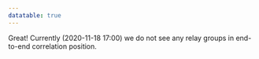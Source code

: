 ```yaml
---
datatable: true
---
```



Great! Currently (2020-11-18 17:00) we do not see any relay groups
in end-to-end correlation position.
